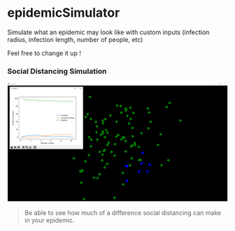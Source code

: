 # epidemicSimulator
Simulate what an epidemic may look like with custom inputs (infection radius, infection length, number of people, etc)




Feel free to change it up !




### Social Distancing Simulation

![Image of socialDistancingSim ](https://github.com/Mario5648/epidemicSimulator/blob/master/SocialDist.PNG?raw=true)

>Be able to see how much of a difference social distancing can make in your epidemic. 



